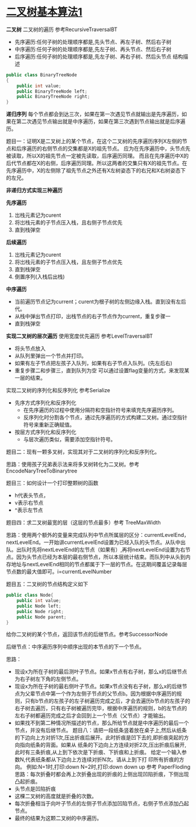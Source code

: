# [二叉树基本算法1](https://www.bilibili.com/video/BV1xdvaeEEiV)

**二叉树**
二叉树的遍历 参考RecursiveTraversalBT

* 先序遍历:任何子树的处理顺序都是,先头节点、再左子树、然后右子树
* 中序遍历:任何子树的处理顺序都是,先左子树、再头节点、然后右子树
* 后序遍历:任何子树的处理顺序都是,先左子树、再右子树、然后头节点 
结构描述
~~~C#
public class BinaryTreeNode
{
	public int value;
	public BinaryTreeNode left;
	public BinaryTreeNode right; 
}
~~~

**递归序列**
每个节点都会到达三次，如果在第一次遇见节点就输出是先序遍历，如果在第二次遇见节点输出就是中序遍历，如果在第三次遇到节点输出就是后序遍历。

题目一：证明X是二叉树上的某个节点，在这个二叉树的先序遍历序列X左侧的节点和后序遍历的右侧节点的交集都是X的祖先节点。
应为在先序遍历中，头节点先被读取，所以X的祖先节点一定被先读取，后序遍历同理。 而且在先序遍历中X的后代节点都在X的右侧，后序遍历同理。所以这两者的交集只有X的祖先节点。在先序遍历中，X的左侧除了祖先节点之外还有X左树姿态下的右兄和X右树姿态下的左兄。

**非递归方式实现三种遍历**

**先序遍历**

1. 岀栈元素记为curent
2. 将岀栈元素的子节点压入栈，且右侧子节点优先
3. 直到栈弹空

**后续遍历**

1. 岀栈元素记为curent
2. 将岀栈元素的子节点压入栈，且左侧子节点优先
3. 直到栈弹空
4. 倒置序列(入栈后出栈)

**中序遍历**

* 当前遍历节点记为current；curent为根子树的左侧边缘入栈。直到没有左后代。
* 从栈中弹出节点打印，出栈节点的右子节点作为current，重复步骤一
* 直到栈弹空

**实现二叉树的层次遍历**
使用宽度优先遍历 参考LevelTraversalBT
* 将头节点放入
* 从队列里弹出一个节点并打印。
* 如果有左子节点把左孩子入队列，如果有右子节点入队列。(先左后右)
* 重复步骤二和步骤三，直到队列为空
可以通过设置flag变量的方式，来发现某一层的结束。


实现二叉树的序列化和反序列化 参考Serialize
* 先序方式序列化和反序列化
	* 在先序遍历的过程中使用分隔符和空指针符号来填充先序遍历序列。
	* 反序列化时分割各个节点，通过先序遍历的方式构建二叉树。通过空指针符号来重新正确赋值。
* 按层方式序列化和反序列化
	* 与层次遍历类似，需要添加空指针符号。

题目二：现有一颗多叉树，实现其对于二叉树的序列化和反序列化。

思路：使用孩子兄弟表示法来将多叉树转化为二叉树。参考 EncodeNaryTreeToBinarytree

题目三：如何设计一个打印整颗树的函数
* h代表头节点，
* v表示右节点
* ^表示左节点

题目四：求二叉树最宽的层（这层的节点最多）参考 TreeMaxWidth

思路：使用两个额外的变量来完成队列中节点所属层的区分：currentLevelEnd，nextLevelEnd。一开始讲currentLevelEnd设置为已经入队的头节点。从队中出队。出队时先将nextLevelEnd的左节点（如果有）,再将nextLevelEnd设置为右节点。因为头节点已经为本层的最右侧节点，所以本层统计结束。而队列中从头到内存地址与nextLevelEnd相同的节点都属于下一层的节点。在这期间覆盖记录每层节点数的最大值即可。i=currentLevelNumber

题目五：二叉树的节点结构定义如下
~~~C#
public class Node{
	public int value;
	public Node left;
	public Node right;
	public Node parent;
}
~~~
给你二叉树的某个节点，返回该节点的后继节点。参考SuccessorNode

后继节点：中序遍历序列中顺序出现的本节点的下一个节点。

思路：

* 现设x为所在子树的最后测叶子节点。如果x节点有右子树，那么x的后继节点为右子树左下角的左侧节点。
* 现设x为所在子树的最右侧叶子节点。如果x节点没有右子树，那么x的后继节点为父辈节点中第一个作为左侧子节点的父节点b。因为根据中序遍历的规则，只有b节点的左孩子的左子树遍历完成之后，才会去遍历b节点的左孩子的右子树去遍历，只有右子树被遍历完毕，根据中序遍历的规则，b的左节点的左右子树都遍历完成之后才会回到上一个节点（父节点）才能输出。
* 如果找不到第二种情况所描述的节点，那么所给节点就是中序遍历的最后一个节点，并没有后继节点。
题目八：请把一段纸条竖着放在桌子上,然后从纸条的下边向上方对折1次,压出折痕后展开。此时折痕是凹下去的,即折痕突起的方向指向纸条的背面。如果从
纸条的下边向上方连续对折2次,压出折痕后展开,此时有三条折痕,从上到下依次是下折痕、下折痕和上折痕。
给定一个输入参数N,代表纸条都从下边向上方连续对折N次。请从上到下打
印所有折痕的方向。
例如:N=1时,打印:down N=2时,打印:down down up
参考 PaperFloding
思路：每次折叠时都会再上次折叠出现的折痕的上侧出现凹陷折痕，下侧出现凸起折痕。
* 头节点是凹陷折痕
* 这棵二叉树的高度就是折叠的次数。
* 每次折叠相当于向叶子节点的左侧子节点添加凹陷节点，右侧子节点添加凸起节点。
* 最终的结果为这颗二叉树的中序遍历。
